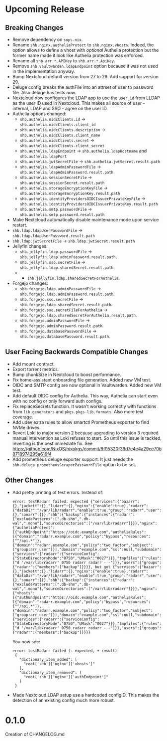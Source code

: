 # Upcoming Release

## Breaking Changes

- Remove dependency on `sops-nix`.
- Rename `shb.nginx.autheliaProtect` to `shb.nginx.vhosts`. Indeed, the option allows to define a vhost with _optional_ Authelia protection but the former name made it look like Authelia protection was enforced.
- Rename all `shb.arr.*.APIKey` to `shb.arr.*.ApiKey`.
- Remove `shb.vaultwarden.ldapEndpoint` option because it was not used in the implementation anyway.
- Bump Nextcloud default version from 27 to 28. Add support for version 29.
- Deluge config breaks the authFile into an attrset of user to password file. Also deluge has tests now.
- Nextcloud now configures the LDAP app to use the `user_id` from LLDAP as the user ID used in Nextcloud. This makes all source of user - internal, LDAP and SSO - agree on the user ID.
- Authelia options changed:
  - `shb.authelia.oidcClients.id` -> `shb.authelia.oidcClients.client_id`
  - `shb.authelia.oidcClients.description` -> `shb.authelia.oidcClients.client_name`
  - `shb.authelia.oidcClients.secret` -> `shb.authelia.oidcClients.client_secret`
  - `shb.authelia.ldapEndpoint` -> `shb.authelia.ldapHostname` and `shb.authelia.ldapPort`
  - `shb.authelia.jwtSecretFile` -> `shb.authelia.jwtSecret.result.path`
  - `shb.authelia.ldapAdminPasswordFile` -> `shb.authelia.ldapAdminPassword.result.path`
  - `shb.authelia.sessionSecretFile` -> `shb.authelia.sessionSecret.result.path`
  - `shb.authelia.storageEncryptionKeyFile` -> `shb.authelia.storageEncryptionKey.result.path`
  - `shb.authelia.identityProvidersOIDCIssuerPrivateKeyFile` -> `shb.authelia.identityProvidersOIDCIssuerPrivateKey.result.path`
  - `shb.authelia.smtp.passwordFile` -> `shb.authelia.smtp.password.result.path`
- Make Nextcloud automatically disable maintenance mode upon service restart.
- `shb.ldap.ldapUserPasswordFile` -> `shb.ldap.ldapUserPassword.result.path`
- `shb.ldap.jwtSecretFile` -> `shb.ldap.jwtSecret.result.path`
- Jellyfin changes:
  - `shb.jellyfin.ldap.passwordFile` -> `shb.jellyfin.ldap.adminPassword.result.path`.
  - `shb.jellyfin.sso.secretFile` -> `shb.jellyfin.ldap.sharedSecret.result.path`.
  - + `shb.jellyfin.ldap.sharedSecretForAuthelia`.
- Forgejo changes:
  - `shb.forgejo.ldap.adminPasswordFile` -> `shb.forgejo.ldap.adminPassword.result.path`.
  - `shb.forgejo.sso.secretFile` -> `shb.forgejo.ldap.sharedSecret.result.path`.
  - `shb.forgejo.sso.secretFileForAuthelia` -> `shb.forgejo.ldap.sharedSecretForAuthelia.result.path`.
  - `shb.forgejo.adminPasswordFile` -> `shb.forgejo.adminPassword.result.path`.
  - `shb.forgejo.databasePasswordFile` -> `shb.forgejo.databasePassword.result.path`.


## User Facing Backwards Compatible Changes

- Add mount contract.
- Export torrent metrics.
- Bump chunkSize in Nextcloud to boost performance.
- Fix home-assistant onboarding file generation. Added new VM test.
- OIDC and SMTP config are now optional in Vaultwarden. Added new VM test.
- Add default OIDC config for Authelia. This way, Authelia can start even with no config or only forward auth configs.
- Fix replaceSecrets function. It wasn't working correctly with functions from `lib.generators` and `pkgs.pkgs-lib.formats`. Also more test coverage.
- Add udev extra rules to allow smartctl Prometheus exporter to find NVMe drives.
- Revert Loki to major version 2 because upgrading to version 3 required manual intervention as Loki
  refuses to start. So until this issue is tackled, reverting is the best immediate fix.
  See https://github.com/NixOS/nixpkgs/commit/8f95320f39d7e4e4a29ee70b8718974295a619f4
- Add prometheus deluge exporter support. It just needs the `shb.deluge.prometheusScraperPasswordFile` option to be set.

## Other Changes

- Add pretty printing of test errors. Instead of:
  ```
  error: testRadarr failed: expected {"services":{"bazarr":{},"jackett":{},"lidarr":{},"nginx":{"enable":true},"radarr":{"dataDir":"/var/lib/radarr","enable":true,"group":"radarr","user":"radarr"},"readarr":{},"sonarr":{}},"shb":{"backup":{"instances":{"radarr":{"excludePatterns":[".db-shm",".db-wal",".mono"],"sourceDirectories":["/var/lib/radarr"]}}},"nginx":{"autheliaProtect":[{"authEndpoint":"https://oidc.example.com","autheliaRules":[{"domain":"radarr.example.com","policy":"bypass","resources":["^/api.*"]},{"domain":"radarr.example.com","policy":"two_factor","subject":["group:arr_user"]}],"domain":"example.com","ssl":null,"subdomain":"radarr","upstream":"http://127.0.0.1:7878"}]}},"systemd":{"services":{"radarr":{"serviceConfig":{"StateDirectoryMode":"0750","UMask":"0027"}}},"tmpfiles":{"rules":["d '/var/lib/radarr' 0750 radarr radarr - -"]}},"users":{"groups":{"radarr":{"members":["backup"]}}}}, but got {"services":{"bazarr":{},"jackett":{},"lidarr":{},"nginx":{"enable":true},"radarr":{"dataDir":"/var/lib/radarr","enable":true,"group":"radarr","user":"radarr"},"readarr":{},"sonarr":{}},"shb":{"backup":{"instances":{"radarr":{"excludePatterns":[".db-shm",".db-wal",".mono"],"sourceDirectories":["/var/lib/radarr"]}}},"nginx":{"vhosts":[{"authEndpoint":"https://oidc.example.com","autheliaRules":[{"domain":"radarr.example.com","policy":"bypass","resources":["^/api.*"]},{"domain":"radarr.example.com","policy":"two_factor","subject":["group:arr_user"]}],"domain":"example.com","ssl":null,"subdomain":"radarr","upstream":"http://127.0.0.1:7878"}]}},"systemd":{"services":{"radarr":{"serviceConfig":{"StateDirectoryMode":"0750","UMask":"0027"}}},"tmpfiles":{"rules":["d '/var/lib/radarr' 0750 radarr radarr - -"]}},"users":{"groups":{"radarr":{"members":["backup"]}}}}
  ```
  You now see:
  ```
  error: testRadarr failed (- expected, + result)
   {
     "dictionary_item_added": [
       "root['shb']['nginx']['vhosts']"
     ],
     "dictionary_item_removed": [
       "root['shb']['nginx']['authEndpoint']"
     ]
   }
  ```
- Made Nextcloud LDAP setup use a hardcoded configID. This makes the detection of an existing config much more robust.

# 0.1.0

Creation of CHANGELOG.md
